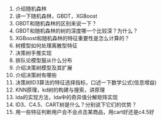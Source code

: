 1. 介绍随机森林
2. 讲一下随机森林，GBDT，XGBoost
3. GBDT和随机森林的区别来说一下？
4. GBDT和随机森林的树的深度哪一个比较深？为什么？
5. XGBoost和随机森林的特征重要性是怎么计算的？
6. 树模型如何处理离散型特征
7. 决策树手推实现
8. 排队论模型服从什么分布
9. 介绍决策树模型及其扩展
10. 介绍决策树有哪些
11. 决策树ID3算法的特征选择指标，口述一下数学公式(信息增益)
12. KNN原理，kd树的构建与搜索，讲原理
13. lda的实现方法，lda中的奇异值分解矩阵实现
14. ID3、C4.5、CART树是什么？分别说下它们的优势？
15. 用一些特征判断用户会不会点击某商品，用cart好还是c4.5好
